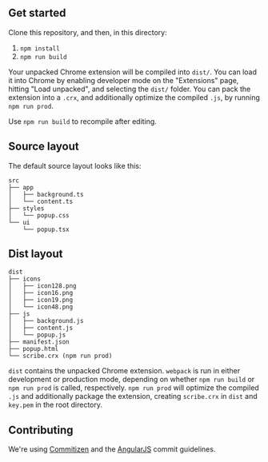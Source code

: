 ## Get started

Clone this repository, and then, in this directory:

1. `npm install`
2. `npm run build`

Your unpacked Chrome extension will be compiled into `dist/`. You can load it into Chrome by enabling developer mode on the "Extensions" page, hitting "Load unpacked", and selecting the `dist/` folder. You can pack the extension into a `.crx`, and additionally optimize the compiled `.js`, by running `npm run prod`.

Use `npm run build` to recompile after editing.

## Source layout

The default source layout looks like this:

```
src
├── app
│   ├── background.ts
│   └── content.ts
├── styles
│   └── popup.css
└── ui
    └── popup.tsx
```

## Dist layout

```
dist
├── icons
│   ├── icon128.png
│   ├── icon16.png
│   ├── icon19.png
│   └── icon48.png
├── js
│   ├── background.js
│   ├── content.js
│   └── popup.js
├── manifest.json
├── popup.html
└── scribe.crx (npm run prod)
```

`dist` contains the unpacked Chrome extension. `webpack` is run in either development or production mode, depending on whether `npm run build` or `npm run prod` is called, respectively. `npm run prod` will optimize the compiled `.js` and additionally package the extension, creating `scribe.crx` in `dist` and `key.pem` in the root directory.

## Contributing

We're using [Commitizen](https://github.com/commitizen/cz-cli) and the [AngularJS](https://github.com/angular/angular.js/blob/master/DEVELOPERS.md#-git-commit-guidelines) commit guidelines.